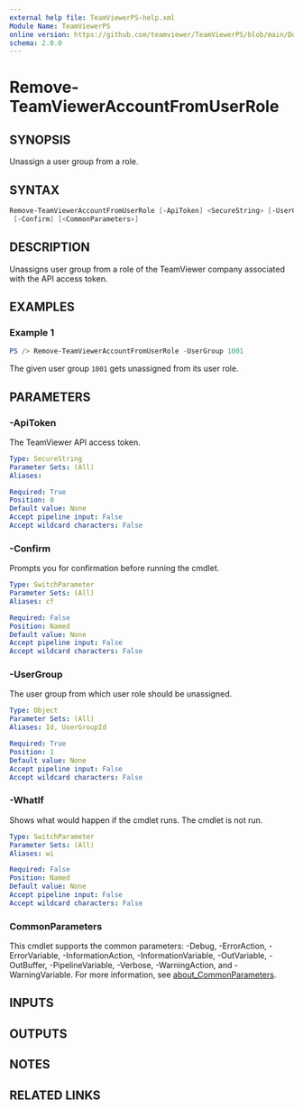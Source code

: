 ```yaml
---
external help file: TeamViewerPS-help.xml
Module Name: TeamViewerPS
online version: https://github.com/teamviewer/TeamViewerPS/blob/main/Docs/Help/Remove-TeamViewerUserGroupFromUserRole.md
schema: 2.0.0
---
```


# Remove-TeamViewerAccountFromUserRole

## SYNOPSIS

Unassign a user group from a role.

## SYNTAX

```powershell
Remove-TeamViewerAccountFromUserRole [-ApiToken] <SecureString> [-UserGroup] <Object> [-WhatIf]
 [-Confirm] [<CommonParameters>]
```

## DESCRIPTION

Unassigns user group from a role of the TeamViewer company associated with the API access token.

## EXAMPLES

### Example 1

```powershell
PS /> Remove-TeamViewerAccountFromUserRole -UserGroup 1001
```

The given user group `1001` gets unassigned from its user role.

## PARAMETERS

### -ApiToken

The TeamViewer API access token.

```yaml
Type: SecureString
Parameter Sets: (All)
Aliases:

Required: True
Position: 0
Default value: None
Accept pipeline input: False
Accept wildcard characters: False
```

### -Confirm

Prompts you for confirmation before running the cmdlet.

```yaml
Type: SwitchParameter
Parameter Sets: (All)
Aliases: cf

Required: False
Position: Named
Default value: None
Accept pipeline input: False
Accept wildcard characters: False
```

### -UserGroup

The user group from which user role should be unassigned.

```yaml
Type: Object
Parameter Sets: (All)
Aliases: Id, UserGroupId

Required: True
Position: 1
Default value: None
Accept pipeline input: False
Accept wildcard characters: False
```

### -WhatIf

Shows what would happen if the cmdlet runs.
The cmdlet is not run.

```yaml
Type: SwitchParameter
Parameter Sets: (All)
Aliases: wi

Required: False
Position: Named
Default value: None
Accept pipeline input: False
Accept wildcard characters: False
```

### CommonParameters

This cmdlet supports the common parameters: -Debug, -ErrorAction, -ErrorVariable, -InformationAction, -InformationVariable, -OutVariable, -OutBuffer, -PipelineVariable, -Verbose, -WarningAction, and -WarningVariable. For more information, see [about_CommonParameters](http://go.microsoft.com/fwlink/?LinkID=113216).

## INPUTS

## OUTPUTS

## NOTES

## RELATED LINKS
